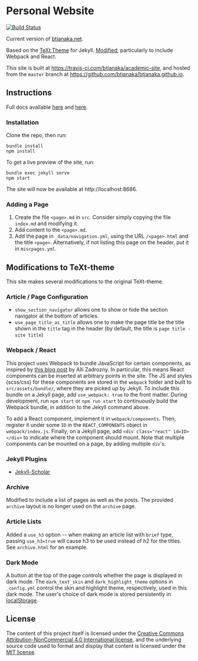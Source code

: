 # Personal Website

[![Build Status](https://travis-ci.com/btjanaka/academic-site.svg?branch=master)](https://travis-ci.com/btjanaka/academic-site)

Current version of [btjanaka.net](https://btjanaka.net).

Based on the [TeXt Theme](https://tianqi.name/jekyll-TeXt-theme/test/) for
Jekyll. [Modified](#modifications-to-text-theme), particularly to include
Webpack and React.

This site is built at https://travis-ci.com/btjanaka/academic-site, and hosted
from the `master` branch at https://github.com/btjanaka/btjanaka.github.io.

## Instructions

Full docs available
[here](https://tianqi.name/jekyll-TeXt-theme/docs/en/quick-start) and
[here](https://jekyllrb.com).

### Installation

Clone the repo, then run:

```
bundle install
npm install
```

To get a live preview of the site, run:

```
bundle exec jekyll serve
npm start
```

The site will now be available at http://localhost:8686.

### Adding a Page

1. Create the file `<page>.md` in `src`. Consider simply copying the file
   `index.md` and modifying it.
1. Add content to the `<page>.md`.
1. Add the page in `_data/navigation.yml`, using the URL `/<page>.html` and the
   title `<page>`. Alternatively, if not listing this page on the header, put it
   in `miscpages.yml`.

## Modifications to TeXt-theme

This site makes several modifications to the original TeXt-theme.

### Article / Page Configuration

- `show_section_navigator` allows one to show or hide the section navigator at
  the bottom of articles.
- `use_page_title_as_title` allows one to make the page title be the title shown
  in the `title` tag in the header (by default, the title is
  `page title - site title`)

### Webpack / React

This project uses Webpack to bundle JavaScript for certain components, as
inspired by
[this blog post](https://allizad.com/2016/05/02/using-webpack-with-jekyll/) by
Alli Zadrozny. In particular, this means React components can be inserted at
arbitrary points in the site. The JS and styles (scss/css) for these components
are stored in the `webpack` folder and built to `src/assets/bundle/`, where they
are picked up by Jekyll. To include this bundle on a Jekyll page, add
`use_webpack: true` to the front matter. During development, run `npm start` or
`npm run start` to continuously build the Webpack bundle, in addition to the
Jekyll command above.

To add a React component, implement it in `webpack/components`. Then, register
it under some `ID` in the `REACT_COMPONENTS` object in `webpack/index.js`.
Finally, on a Jekyll page, add `<div class="react" id=ID></div>` to indicate
where the component should mount. Note that multiple components can be mounted
on a page, by adding multiple `div`'s.

### Jekyll Plugins

- [Jekyll-Scholar](https://github.com/inukshuk/jekyll-scholar)

### Archive

Modified to include a list of pages as well as the posts. The provided `archive`
layout is no longer used on the `archive` page.

### Article Lists

Added a `use_h3` option -- when making an article list with `brief` type,
passing `use_h3=true` will cause h3 to be used instead of h2 for the titles. See
`archive.html` for an example.

### Dark Mode

A button at the top of the page controls whether the page is displayed in dark
mode. The `dark_text_skin` and `dark_highlight_theme` options in `_config.yml`
control the skin and highlight theme, respectively, used in this dark mode. The
user's choice of dark mode is stored persistently in
[localStorage](https://developer.mozilla.org/en-US/docs/Web/API/Window/localStorage).

## License

The content of this project itself is licensed under the
[Creative Commons Attribution-NonCommercial 4.0 International license](https://creativecommons.org/licenses/by-nc/4.0/),
and the underlying source code used to format and display that content is
licensed under the [MIT license](https://en.wikipedia.org/wiki/MIT_License).
